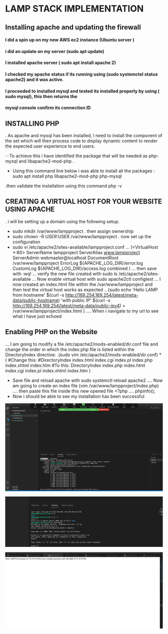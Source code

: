 # LAMP STACK IMPLEMENTATION

## Installing apache and updating the firewall
#### I did a spin up on my new AWS ec2 instance (Ubuntu server )
#### i did an update on my server (sudo apt update)
#### I installed apache server ( sudo apt install apache 2)
#### I checked my apache status if its running using (sudo systemctel status apache2) and it was active.
#### I proceeded to installed mysql and tested its installed properly by using ( sudo mysql), this then returns the 
#### mysql console confirm its connection ID
##  INSTALLING PHP
. As apache and mysql has been installed, I need to install the component of the set which will then process code to display dynamic content to render the expected user experience to end users.

⋅⋅⋅To achieve this i have identified the package that will be needed as  php-mysql and libapache2-mod-php .

+ Using this command line below i was able to install all the packages :
  sudo apt install php libapache2-mod-php php-mysql

.then validate the installation using this command php -v


## CREATING A VIRTUAL HOST FOR YOUR WEBSITE USING APACHE
. i will be setting up a domain using the following setup.
+  sudo mkdir /var/www/lampproject
. then assign ownership
+  sudo chown -R $USER:$USER /var/www/lampproject
. now set up the configuration 
+ sudo vi /etc/apache2/sites-available/lampproject.conf
... (<VirtualHost *:80>
    ServerName lampproject
    ServerAlias www.lampproject 
    ServerAdmin webmaster@localhost
    DocumentRoot /var/www/lampproject
    ErrorLog ${APACHE_LOG_DIR}/error.log
    CustomLog ${APACHE_LOG_DIR}/access.log combined
</VirtualHost>)
 ... then save with :wq!
 ...  verify the new file created with sudo ls /etc/apache2/sites-available
 ... Now enable virtual host with sudo apache2ctl configtest
 ... I now created an index.html file within the /var/www/lampproject and then test the virtual host works as expected
 ...(sudo echo 'Hello LAMP from hostname' $(curl -s http://169.254.169.254/latest/meta-data/public-hostname) 'with public IP' $(curl -s http://169.254.169.254/latest/meta-data/public-ipv4) > /var/www/lampproject/index.html
)
.... When i navigate to my url to see what i have just echoed


## Enabling PHP on the Website 
....I am going to modify a file /etc/apache2/mods-enabled/dir.conf file and change the order in which the index.php file is listed within the DirectoryIndex directive:
.(sudo vim /etc/apache2/mods-enabled/dir.conf)
*(<IfModule mod_dir.c>
        #Change this:
        #DirectoryIndex index.html index.cgi index.pl index.php index.xhtml index.htm
        #To this:
        DirectoryIndex index.php index.html index.cgi index.pl index.xhtml index.htm
</IfModule>)
* Save file and reload apache with sudo systemctl reload apache2
.... Now am going to create an index file (vim /var/www/lampproject/index.php)
.... then paste this file inside this new opened file <?php
.... phpinfo();
* Now i should be able to see my installation has been successful

![apache status](https://github.com/pappizee/mydevopsJourney/blob/9ba221e8ae99f32f82dc225d292ecca4faea68d8/images/project1_apache_status.png)

![mysql console](https://github.com/pappizee/mydevopsJourney/blob/3558605dfea578fa0e460656deda684ac344654d/images/mysql%20console.png)

![virtual host ](https://github.com/pappizee/mydevopsJourney/blob/86cc4e96928dcae42bbf92efcc4484fe86579d10/images/virtualhost.png)